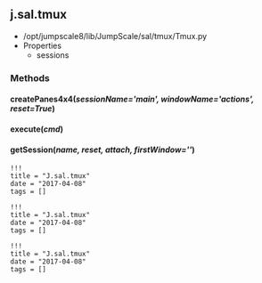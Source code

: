 <!-- toc -->
## j.sal.tmux

- /opt/jumpscale8/lib/JumpScale/sal/tmux/Tmux.py
- Properties
    - sessions

### Methods

#### createPanes4x4(*sessionName='main', windowName='actions', reset=True*) 

#### execute(*cmd*) 

#### getSession(*name, reset, attach, firstWindow=''*) 


```
!!!
title = "J.sal.tmux"
date = "2017-04-08"
tags = []
```

```
!!!
title = "J.sal.tmux"
date = "2017-04-08"
tags = []
```

```
!!!
title = "J.sal.tmux"
date = "2017-04-08"
tags = []
```
